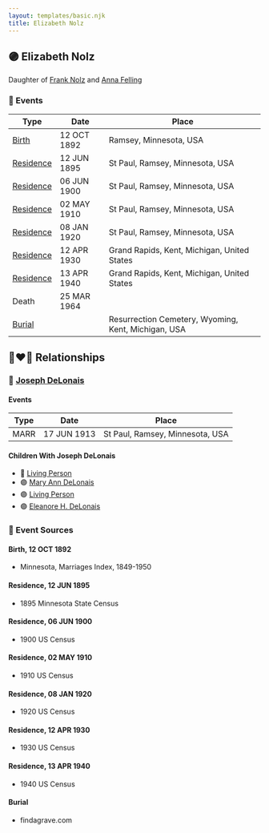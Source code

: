 ```yaml
---
layout: templates/basic.njk
title: Elizabeth Nolz
---
```

## 🟣 Elizabeth Nolz

Daughter of [Frank Nolz](/people/6/61628928) and [Anna Felling](/people/1/1735561)

### 📆 Events

Type | Date | Place
------ | ------ | ------
[Birth](#event-0) | 12 OCT 1892 | Ramsey, Minnesota, USA
[Residence](#event-1) | 12 JUN 1895 | St Paul, Ramsey, Minnesota, USA
[Residence](#event-2) | 06 JUN 1900 | St Paul, Ramsey, Minnesota, USA
[Residence](#event-3) | 02 MAY 1910 | St Paul, Ramsey, Minnesota, USA
[Residence](#event-4) | 08 JAN 1920 | St Paul, Ramsey, Minnesota, USA
[Residence](#event-5) | 12 APR 1930 | Grand Rapids, Kent, Michigan, United States
[Residence](#event-6) | 13 APR 1940 | Grand Rapids, Kent, Michigan, United States
Death | 25 MAR 1964 |
[Burial](#event-8) |  | Resurrection Cemetery, Wyoming, Kent, Michigan, USA

## 👩‍❤️‍👨 Relationships

### 🔵 [Joseph DeLonais](/people/7/72748828)

#### Events

Type | Date | Place
------ | ------ | ------
MARR | 17 JUN 1913 | St Paul, Ramsey, Minnesota, USA
#### Children With Joseph DeLonais
* 🔵 [Living Person](/people/5/58119852)
* 🟣 [Mary Ann DeLonais](/people/3/38006988)
* 🟣 [Living Person](/people/7/73613194)
* 🟣 [Eleanore H. DeLonais](/people/4/45463626)
### 📰 Event Sources

#### <a id="event-0"></a> Birth, 12 OCT 1892
* Minnesota, Marriages Index, 1849-1950

#### <a id="event-1"></a> Residence, 12 JUN 1895
* 1895 Minnesota State Census

#### <a id="event-2"></a> Residence, 06 JUN 1900
* 1900 US Census

#### <a id="event-3"></a> Residence, 02 MAY 1910
* 1910 US Census

#### <a id="event-4"></a> Residence, 08 JAN 1920
* 1920 US Census

#### <a id="event-5"></a> Residence, 12 APR 1930
* 1930 US Census

#### <a id="event-6"></a> Residence, 13 APR 1940
* 1940 US Census

#### <a id="event-8"></a> Burial
* findagrave.com
